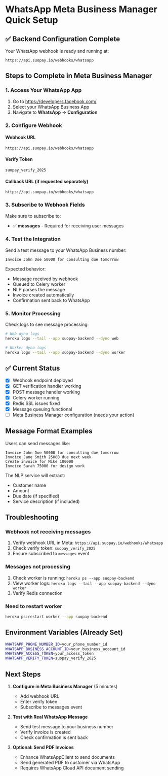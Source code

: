 # WhatsApp Meta Business Manager Quick Setup

## ✅ Backend Configuration Complete

Your WhatsApp webhook is ready and running at:
```
https://api.suopay.io/webhooks/whatsapp
```

## Steps to Complete in Meta Business Manager

### 1. Access Your WhatsApp App
1. Go to https://developers.facebook.com/
2. Select your WhatsApp Business App
3. Navigate to **WhatsApp** → **Configuration**

### 2. Configure Webhook

#### Webhook URL
```
https://api.suopay.io/webhooks/whatsapp
```

#### Verify Token
```
suopay_verify_2025
```

#### Callback URL (if requested separately)
```
https://api.suopay.io/webhooks/whatsapp
```

### 3. Subscribe to Webhook Fields

Make sure to subscribe to:
- ✅ **messages** - Required for receiving user messages

### 4. Test the Integration

Send a test message to your WhatsApp Business number:
```
Invoice John Doe 50000 for consulting due tomorrow
```

Expected behavior:
- Message received by webhook
- Queued to Celery worker
- NLP parses the message
- Invoice created automatically
- Confirmation sent back to WhatsApp

### 5. Monitor Processing

Check logs to see message processing:
```bash
# Web dyno logs
heroku logs --tail --app suopay-backend --dyno web

# Worker dyno logs  
heroku logs --tail --app suopay-backend --dyno worker
```

## ✅ Current Status

- [x] Webhook endpoint deployed
- [x] GET verification handler working
- [x] POST message handler working
- [x] Celery worker running
- [x] Redis SSL issues fixed
- [x] Message queuing functional
- [ ] Meta Business Manager configuration (needs your action)

## Message Format Examples

Users can send messages like:
```
Invoice John Doe 50000 for consulting due tomorrow
Invoice Jane Smith 25000 due next week
Create invoice for Mike 100000
Invoice Sarah 75000 for design work
```

The NLP service will extract:
- Customer name
- Amount
- Due date (if specified)
- Service description (if included)

## Troubleshooting

### Webhook not receiving messages
1. Verify webhook URL in Meta: `https://api.suopay.io/webhooks/whatsapp`
2. Check verify token: `suopay_verify_2025`
3. Ensure subscribed to `messages` event

### Messages not processing
1. Check worker is running: `heroku ps --app suopay-backend`
2. View worker logs: `heroku logs --tail --app suopay-backend --dyno worker`
3. Verify Redis connection

### Need to restart worker
```bash
heroku ps:restart worker --app suopay-backend
```

## Environment Variables (Already Set)

```bash
WHATSAPP_PHONE_NUMBER_ID=your_phone_number_id
WHATSAPP_BUSINESS_ACCOUNT_ID=your_business_account_id  
WHATSAPP_ACCESS_TOKEN=your_access_token
WHATSAPP_VERIFY_TOKEN=suopay_verify_2025
```

## Next Steps

1. **Configure in Meta Business Manager** (5 minutes)
   - Add webhook URL
   - Enter verify token
   - Subscribe to messages event

2. **Test with Real WhatsApp Message**
   - Send test message to your business number
   - Verify invoice is created
   - Check confirmation is sent back

3. **Optional: Send PDF Invoices**
   - Enhance WhatsAppClient to send documents
   - Send generated PDF to customer via WhatsApp
   - Requires WhatsApp Cloud API document sending
